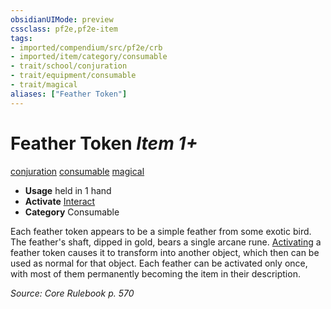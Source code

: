 ```yaml
---
obsidianUIMode: preview
cssclass: pf2e,pf2e-item
tags:
- imported/compendium/src/pf2e/crb
- imported/item/category/consumable
- trait/school/conjuration
- trait/equipment/consumable
- trait/magical
aliases: ["Feather Token"]
---
```

# Feather Token *Item 1+*  
[conjuration](conjuration.md)  [consumable](consumable.md)  [magical](magical.md)  

- **Usage** held in 1 hand
- **Activate** [Interact](interact.md)
- **Category** Consumable

Each feather token appears to be a simple feather from some exotic bird. The feather's shaft, dipped in gold, bears a single arcane rune. [Activating](activate-an-item.md) a feather token causes it to transform into another object, which then can be used as normal for that object. Each feather can be activated only once, with most of them permanently becoming the item in their description.

*Source: Core Rulebook p. 570*